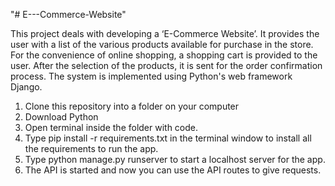 "# E---Commerce-Website" 

This project deals with developing a ‘E-Commerce Website’. It provides the user with a list of the various products available for purchase in the store. For the convenience of online shopping, a shopping cart is provided to the user. After the selection of the products, it is sent for the order confirmation process. The system is implemented using Python's web framework Django.

1. Clone this repository into a folder on your computer
2. Download Python
3. Open terminal inside the folder with code.
4. Type pip install -r requirements.txt in the terminal window to install all the requirements to run the app.
5. Type python manage.py runserver to start a localhost server for the app.
6. The API is started and now you can use the API routes to give requests.
